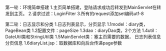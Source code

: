 第一轮：环境简单搭建
    1.主页简单搭建，登陆请求成功后转发到MainServlet在转发到主页。
    2.请求过滤：LoginFilter
    3.所有的request添加set编码utf-8

第二轮：日志显示和分类
    1.日志列表显示，分页显示
        1.1model：diary类，PageBean类
        1.2配置文件：pageSize
        1.3dao：diaryDao类，2个方法
        1.4util：DateUtil类和StringUtil类
        1.5MainServlet类：塞主页需要的数据，
            日志列表信息
            分页信息
        1.6diaryList.jsp：取数据库和向后台传递page参数
